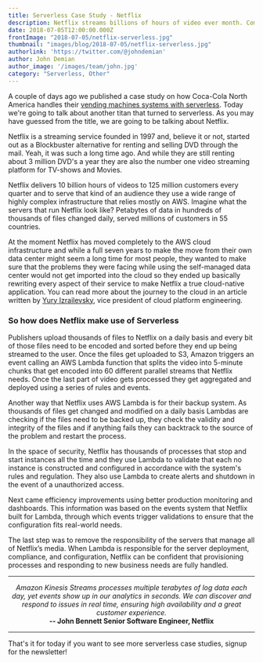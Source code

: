 ```yaml
---
title: Serverless Case Study - Netflix
description: Netflix streams billions of hours of video ever month. Come see how they do it
date: 2018-07-05T12:00:00.000Z
frontImage: "2018-07-05/netflix-serverless.jpg"
thumbnail: "images/blog/2018-07-05/netflix-serverless.jpg"
authorlink: 'https://twitter.com/@johndemian'
author: John Demian
author_image: '/images/team/john.jpg'
category: "Serverless, Other"
---
```


A couple of days ago we published a case study on how Coca-Cola North America handles their <a target="_blank"  href="https://dashbird.io/blog/serverless-case-study-coca-cola/">vending machines systems with serverless</a>. Today we're going to talk about another titan that turned to serverless. As you may have guessed from the title, we are going to be talking about Netflix.

Netflix is a streaming service founded in 1997 and, believe it or not, started out as a Blockbuster alternative for renting and selling DVD through the mail. Yeah, it was such a long time ago. And while they are still renting about 3 million DVD's a year they are also the number one video streaming platform for TV-shows and Movies.

Netflix delivers 10 billion hours of videos to 125 million customers every quarter and to serve that kind of an audience they use a wide range of highly complex infrastructure that relies mostly on AWS. Imagine what the servers that run Netflix look like? Petabytes of data in hundreds of thousands of files changed daily, served millions of customers in 55 countries.

At the moment Netflix has moved completely to the AWS cloud infrastructure and while a full seven years to make the move from their own data center might seem a long time for most people, they wanted to make sure that the problems they were facing while using the self-managed data center would not get imported into the cloud so they ended up basically rewriting every aspect of their service to make Netflix a true cloud-native application. You can read more about the journey to the cloud in an article written by <a target="_blank" href="https://media.netflix.com/en/company-blog/completing-the-netflix-cloud-migration">Yury Izrailevsky</a>, vice president of cloud platform engineering.

<h3>So how does Netflix make use of Serverless</h3>
Publishers upload thousands of files to Netflix on a daily basis and every bit of those files need to be encoded and sorted before they end up being streamed to the user. Once the files get uploaded to S3, Amazon triggers an event calling an AWS Lambda function that splits the video into 5-minute chunks that get encoded into 60 different parallel streams that Netflix needs. Once the last part of video gets processed they get aggregated and deployed using a series of rules and events.

Another way that Netflix uses AWS Lambda is for their backup system. As thousands of files get changed and modified on a daily basis Lambdas are checking if the files need to be backed up, they check the validity and integrity of the files and if anything fails they can backtrack to the source of the problem and restart the process.

In the space of security, Netflix has thousands of processes that stop and start instances all the time and they use Lambda to validate that each no instance is constructed and configured in accordance with the system's rules and regulation. They also use Lambda to create alerts and shutdown in the event of a unauthorized access.

Next came efficiency improvements using better production monitoring and dashboards. This information was based on the events system that Netflix built for Lambda, through which events trigger validations to ensure that the configuration fits real-world needs.

The last step was to remove the responsibility of the servers that manage all of Netflix’s media. When Lambda is responsible for the server deployment, compliance, and configuration, Netflix can be confident that provisioning processes and responding to new business needs are fully handled.


---


<center><i>Amazon Kinesis Streams processes multiple terabytes of log data each day, yet events show up in our analytics in seconds. We can discover and respond to issues in real time, ensuring high availability and a great customer experience.</i><br><strong>-- John Bennett Senior Software Engineer, Netflix</strong></center>

---

That's it for today if you want to see more serverless case studies, signup for the newsletter!